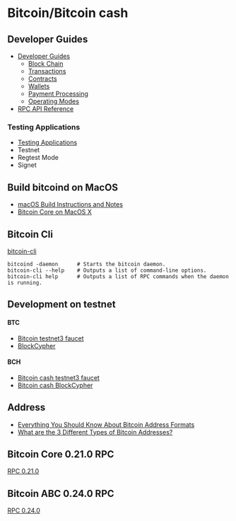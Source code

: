 # Bitcoin/Bitcoin cash

## Developer Guides
- [Developer Guides](https://developer.bitcoin.org/devguide/index.html)
    - [Block Chain](https://developer.bitcoin.org/devguide/block_chain.html)
    - [Transactions](https://developer.bitcoin.org/devguide/transactions.html)
    - [Contracts](https://developer.bitcoin.org/devguide/contracts.html)
    - [Wallets](https://developer.bitcoin.org/devguide/wallets.html)
    - [Payment Processing](https://developer.bitcoin.org/devguide/payment_processing.html)
    - [Operating Modes](https://developer.bitcoin.org/devguide/operating_modes.html)
- [RPC API Reference](https://developer.bitcoin.org/reference/rpc/index.html)

### Testing Applications
- [Testing Applications](https://developer.bitcoin.org/examples/testing.html)
- Testnet
- Regtest Mode
- Signet

## Build bitcoind on MacOS
- [macOS Build Instructions and Notes](https://github.com/bitcoin/bitcoin/blob/master/doc/build-osx.md)
- [Bitcoin Core on MacOS X](https://bitcoin.org/en/full-node#mac-os-x-instructions)

## Bitcoin Cli
[bitcoin-cli](https://chainquery.com/bitcoin-cli)
```
bitcoind -daemon      # Starts the bitcoin daemon.
bitcoin-cli --help    # Outputs a list of command-line options.
bitcoin-cli help      # Outputs a list of RPC commands when the daemon is running.
```

## Development on testnet  
#### BTC
- [Bitcoin testnet3 faucet](https://coinfaucet.eu/en/btc-testnet/)
- [BlockCypher](https://live.blockcypher.com/btc-testnet/)

#### BCH
- [Bitcoin cash testnet3 faucet](https://developer.bitcoin.com/faucets/bch/)
- [Bitcoin cash BlockCypher](https://explorer.bitcoin.com/tbch)

## Address
- [Everything You Should Know About Bitcoin Address Formats](https://news.bitcoin.com/everything-you-should-know-about-bitcoin-address-formats/)
- [What are the 3 Different Types of Bitcoin Addresses?](https://coinfunda.com/different-types-of-btc-addresses/)

## Bitcoin Core 0.21.0 RPC
[RPC 0.21.0](https://bitcoincore.org/en/doc/0.21.0/)

## Bitcoin ABC 0.24.0 RPC
[RPC 0.24.0](https://github.com/Bitcoin-ABC/bitcoin-abc/tree/master/doc)
